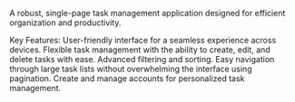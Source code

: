 A robust, single-page task management application designed for efficient organization and productivity.

Key Features:
User-friendly interface for a seamless experience across devices.
Flexible task management with the ability to create, edit, and delete tasks with ease.
Advanced filtering and sorting.
Easy navigation through large task lists without overwhelming the interface using pagination.
Create and manage accounts for personalized task management.
